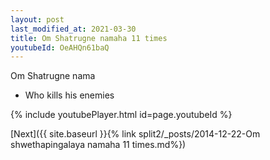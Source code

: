 ```yaml
---
layout: post
last_modified_at: 2021-03-30
title: Om Shatrugne namaha 11 times
youtubeId: OeAHQn61baQ
---
```

 
 
Om Shatrugne nama 
 
 -  Who kills his enemies 
 
  
 
  
 
 
 
 
 
 


{% include youtubePlayer.html id=page.youtubeId %}
 
[Next]({{ site.baseurl }}{% link  split2/_posts/2014-12-22-Om shwethapingalaya namaha 11 times.md%})
 
